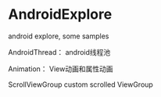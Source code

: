 # AndroidExplore
android explore, some samples

AndroidThread：
android线程池

Animation：
View动画和属性动画

ScrollViewGroup
custom scrolled ViewGroup
